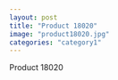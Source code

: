 ```yaml
---
layout: post
title: "Product 18020"
image: "product18020.jpg"
categories: "category1"
---
```

Product 18020
